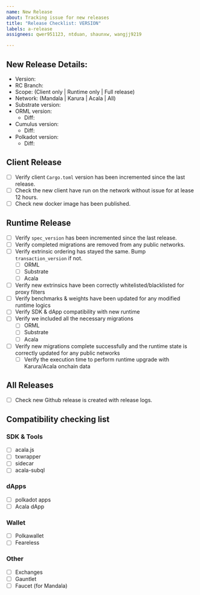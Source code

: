 ```yaml
---
name: New Release
about: Tracking issue for new releases
title: "Release Checklist: VERSION"
labels: a-release
assignees: qwer951123, ntduan, shaunxw, wangjj9219

---
```


## New Release Details:

- Version:
- RC Branch:
- Scope: (Client only | Runtime only | Full release)
- Network: (Mandala | Karura | Acala | All)
- Substrate version:
- ORML version:
  - Diff:
- Cumulus version:
  - Diff:
- Polkadot version:
  - Diff:

## Client Release

- [ ] Verify client `Cargo.toml` version has been incremented since the last release.
- [ ] Check the new client have run on the network without issue for at lease 12 hours.
- [ ] Check new docker image has been published.

## Runtime Release

- [ ] Verify `spec_version` has been incremented since the last release.
- [ ] Verify completed migrations are removed from any public networks.
- [ ] Verify extrinsic ordering has stayed the same. Bump `transaction_version` if not.
  - [ ] ORML
  - [ ] Substrate
  - [ ] Acala
- [ ] Verify new extrinsics have been correctly whitelisted/blacklisted for proxy filters
- [ ] Verify benchmarks & weights have been updated for any modified runtime logics
- [ ] Verify SDK & dApp compatibility with new runtime
- [ ] Verify we included all the necessary migrations
  - [ ] ORML
  - [ ] Substrate
  - [ ] Acala
- [ ] Verify new migrations complete successfully and the runtime state is correctly updated for any public networks
  - [ ] Verify the execution time to perform runtime upgrade with Karura/Acala onchain data

## All Releases

- [ ] Check new Github release is created with release logs.

## Compatibility checking list

### SDK & Tools

- [ ] acala.js
- [ ] txwrapper
- [ ] sidecar
- [ ] acala-subql

### dApps

- [ ] polkadot apps
- [ ] Acala dApp

### Wallet

- [ ] Polkawallet
- [ ] Feareless

### Other

- [ ] Exchanges
- [ ] Gauntlet
- [ ] Faucet (for Mandala)
